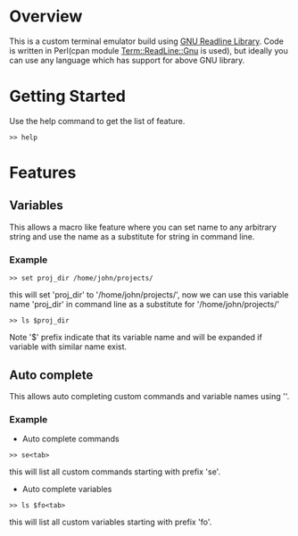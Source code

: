 # Overview
This is a custom terminal emulator build using [GNU Readline Library](http://cnswww.cns.cwru.edu/php/chet/readline/readline.html). Code is written in Perl(cpan module [Term::ReadLine::Gnu](https://metacpan.org/pod/Term::ReadLine::Gnu) is used), but ideally you can use any language which has support for above GNU library.

# Getting Started
Use the help command to get the list of feature.
```
>> help
```

# Features
## Variables
This allows a macro like feature where you can set name to any arbitrary string and use the name as a substitute for string in command line.
### Example
```
>> set proj_dir /home/john/projects/
```
this will set 'proj_dir' to '/home/john/projects/', now we can use this variable name 'proj_dir' in command line as a substitute for '/home/john/projects/'
```
>> ls $proj_dir
```
Note '$' prefix indicate that its variable name and will be expanded if variable with similar name exist.

## Auto complete
This allows auto completing custom commands and variable names using '<tab>'.
### Example
* Auto complete commands
```
>> se<tab>
```
this will list all custom commands starting with prefix 'se'.
* Auto complete variables
```
>> ls $fo<tab>
```
this will list all custom variables starting with prefix 'fo'.
